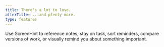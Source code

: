 ```yaml
---
title: There's a lot to love.
afterTitle: ...and plenty more.
type: features
---
```


Use ScreenHint to reference notes, stay on task, sort reminders, compare versions of work, or visually remind you about something important.